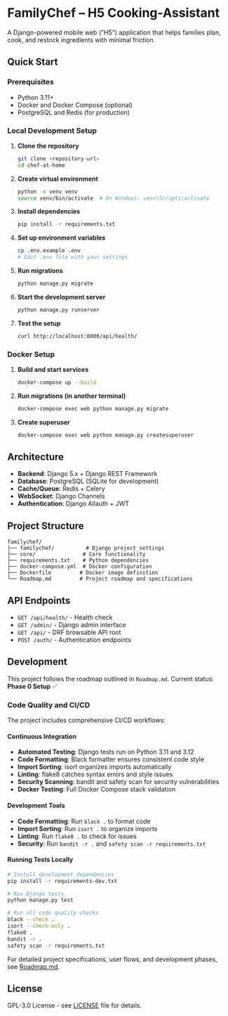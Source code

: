 # FamilyChef – H5 Cooking-Assistant

A Django-powered mobile web ("H5") application that helps families plan, cook, and restock ingredients with minimal friction.

## Quick Start

### Prerequisites
- Python 3.11+
- Docker and Docker Compose (optional)
- PostgreSQL and Redis (for production)

### Local Development Setup

1. **Clone the repository**
   ```bash
   git clone <repository-url>
   cd chef-at-home
   ```

2. **Create virtual environment**
   ```bash
   python -m venv venv
   source venv/bin/activate  # On Windows: venv\Scripts\activate
   ```

3. **Install dependencies**
   ```bash
   pip install -r requirements.txt
   ```

4. **Set up environment variables**
   ```bash
   cp .env.example .env
   # Edit .env file with your settings
   ```

5. **Run migrations**
   ```bash
   python manage.py migrate
   ```

6. **Start the development server**
   ```bash
   python manage.py runserver
   ```

7. **Test the setup**
   ```bash
   curl http://localhost:8000/api/health/
   ```

### Docker Setup

1. **Build and start services**
   ```bash
   docker-compose up --build
   ```

2. **Run migrations (in another terminal)**
   ```bash
   docker-compose exec web python manage.py migrate
   ```

3. **Create superuser**
   ```bash
   docker-compose exec web python manage.py createsuperuser
   ```

## Architecture

- **Backend**: Django 5.x + Django REST Framework
- **Database**: PostgreSQL (SQLite for development)
- **Cache/Queue**: Redis + Celery
- **WebSocket**: Django Channels
- **Authentication**: Django Allauth + JWT

## Project Structure

```
familychef/
├── familychef/          # Django project settings
├── core/               # Core functionality
├── requirements.txt    # Python dependencies
├── docker-compose.yml  # Docker configuration
├── Dockerfile         # Docker image definition
└── Roadmap.md         # Project roadmap and specifications
```

## API Endpoints

- `GET /api/health/` - Health check
- `GET /admin/` - Django admin interface
- `GET /api/` - DRF browsable API root
- `POST /auth/` - Authentication endpoints

## Development

This project follows the roadmap outlined in `Roadmap.md`. Current status: **Phase 0 Setup** ✅

### Code Quality and CI/CD

The project includes comprehensive CI/CD workflows:

#### Continuous Integration
- **Automated Testing**: Django tests run on Python 3.11 and 3.12
- **Code Formatting**: Black formatter ensures consistent code style
- **Import Sorting**: isort organizes imports automatically
- **Linting**: flake8 catches syntax errors and style issues
- **Security Scanning**: bandit and safety scan for security vulnerabilities
- **Docker Testing**: Full Docker Compose stack validation

#### Development Tools
- **Code Formatting**: Run `black .` to format code
- **Import Sorting**: Run `isort .` to organize imports
- **Linting**: Run `flake8 .` to check for issues
- **Security**: Run `bandit -r .` and `safety scan -r requirements.txt`

#### Running Tests Locally
```bash
# Install development dependencies
pip install -r requirements-dev.txt

# Run Django tests
python manage.py test

# Run all code quality checks
black --check .
isort --check-only .
flake8 .
bandit -r .
safety scan -r requirements.txt
```

For detailed project specifications, user flows, and development phases, see [Roadmap.md](./Roadmap.md).

## License

GPL-3.0 License - see [LICENSE](./LICENSE) file for details.

